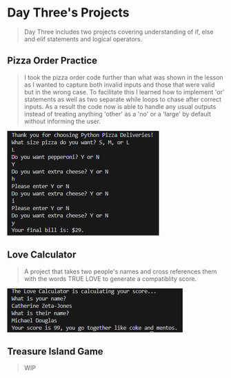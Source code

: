 # Day Three's Projects
> Day Three includes two projects covering understanding of if, else and elif statements and logical operators. 
## Pizza Order Practice
> I took the pizza order code further than what was shown in the lesson as I wanted to capture both invalid inputs and those that were valid but in the wrong case. To facilitate this I learned how to implement 'or' statements as well as two separate while loops to chase after correct inputs. As a result the code now is able to handle any usual outputs instead of treating anything 'other' as a 'no' or a 'large' by default without informing the user. 

![Screenshot](PizzaScreenshot1.png) 

## Love Calculator
> A project that takes two people's names and cross references them with the words TRUE LOVE to generate a compatiblity score.

![Screenshot](LoveScreenshot.png)
## Treasure Island Game
> WIP
